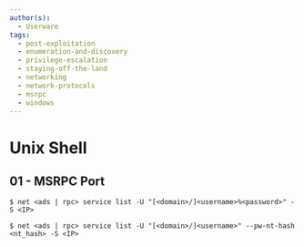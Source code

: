 ```yaml
---
author(s):
  - Userware
tags:
  - post-exploitation
  - enumeration-and-discovery
  - privilege-escalation
  - staying-off-the-land
  - networking
  - network-protocols
  - msrpc
  - windows
---
```

# Unix Shell

## 01 - MSRPC Port

```
$ net <ads | rpc> service list -U "[<domain>/]<username>%<password>" -S <IP>

$ net <ads | rpc> service list -U "[<domain>/]<username>" --pw-nt-hash <nt_hash> -S <IP>
```